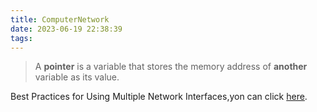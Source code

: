 ```yaml
---
title: ComputerNetwork
date: 2023-06-19 22:38:39
tags:
---
```


> A **pointer** is a variable that stores the memory address of **another** variable as its value.

Best Practices for Using Multiple Network Interfaces,yon can click [here](https://www.ni.com/en-us/support/documentation/supplemental/11/best-practices-for-using-multiple-network-interfaces--nics--with.html).
